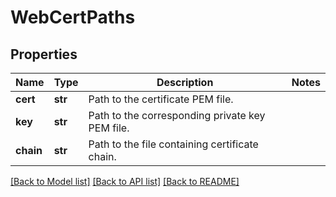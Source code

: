 # WebCertPaths

## Properties
Name | Type | Description | Notes
------------ | ------------- | ------------- | -------------
**cert** | **str** | Path to the certificate PEM file. | 
**key** | **str** | Path to the corresponding private key PEM file. | 
**chain** | **str** | Path to the file containing certificate chain. | 

[[Back to Model list]](../README.md#documentation-for-models) [[Back to API list]](../README.md#documentation-for-api-endpoints) [[Back to README]](../README.md)

